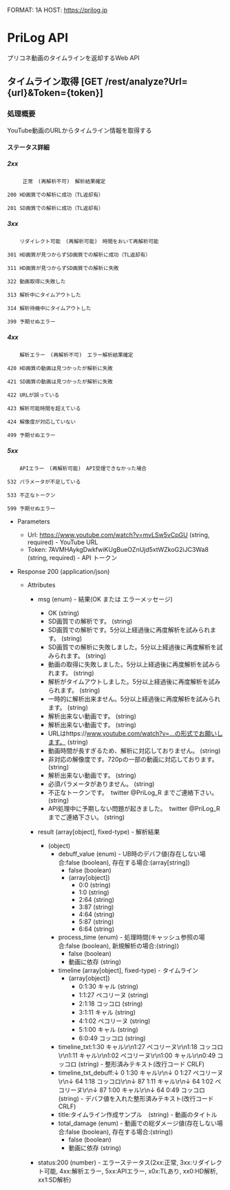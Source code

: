 FORMAT: 1A
HOST: https://prilog.jp

# PriLog API
プリコネ動画のタイムラインを返却するWeb API

## タイムライン取得 [GET /rest/analyze?Url={url}&Token={token}]

### 処理概要

YouTube動画のURLからタイムライン情報を取得する

#### ステータス詳細

##### 2xx

         正常　(再解析不可)　解析結果確定

    200 HD画質での解析に成功（TL返却有）

    201 SD画質での解析に成功（TL返却有）


##### 3xx

        リダイレクト可能　(再解析可能)　時間をおいて再解析可能

    301 HD画質が見つからずSD画質での解析に成功（TL返却有）

    311 HD画質が見つからずSD画質での解析に失敗

    322 動画取得に失敗した

    313 解析中にタイムアウトした

    314 解析待機中にタイムアウトした

    399 予期せぬエラー


##### 4xx

        解析エラー　(再解析不可)　エラー解析結果確定

    420 HD画質の動画は見つかったが解析に失敗

    421 SD画質の動画は見つかったが解析に失敗

    422 URLが誤っている

    423 解析可能時間を超えている

    424 解像度が対応していない

    499 予期せぬエラー


##### 5xx

        APIエラー　(再解析可能)　API受理できなかった場合

    532 パラメータが不足している

    533 不正なトークン

    599 予期せぬエラー


+ Parameters

    + Url: https://www.youtube.com/watch?v=mvLSw5vCpGU (string, required) - YouTube URL
    + Token: 7AVMHAykgDwkfwiKUgBueOZnUjd5xtWZkoG2iJC3Wa8 (string, required) - API トークン

+ Response 200 (application/json)
    + Attributes
        + msg (enum) - 結果(OK または エラーメッセージ)
            + OK (string)
            + SD画質での解析です。 (string)
            + SD画質での解析です。5分以上経過後に再度解析を試みられます。 (string)
            + SD画質での解析に失敗しました。5分以上経過後に再度解析を試みられます。 (string)
            + 動画の取得に失敗しました。5分以上経過後に再度解析を試みられます。 (string)
            + 解析がタイムアウトしました。5分以上経過後に再度解析を試みられます。 (string)
            + 一時的に解析出来ません。5分以上経過後に再度解析を試みられます。 (string)
            + 解析出来ない動画です。 (string)
            + 解析出来ない動画です。 (string)
            + URLはhttps://www.youtube.com/watch?v=...の形式でお願いします。 (string)
            + 動画時間が長すぎるため、解析に対応しておりません。 (string)
            + 非対応の解像度です。720pの一部の動画に対応しております。 (string)
            + 解析出来ない動画です。 (string)
            + 必須パラメータがありません。 (string)
            + 不正なトークンです。　twitter @PriLog_R までご連絡下さい。 (string)
            + API処理中に予期しない問題が起きました。　twitter @PriLog_R までご連絡下さい。 (string)

        + result (array[object], fixed-type) - 解析結果
            + (object)
                + debuff_value (enum) - UB時のデバフ値(存在しない場合:false (boolean), 存在する場合:(array[string])
                    + false (boolean)
                    + (array[object])
                        + 0:0 (string)
                        + 1:0 (string)
                        + 2:64 (string)
                        + 3:87 (string)
                        + 4:64 (string)
                        + 5:87 (string)
                        + 6:64 (string)
                + process_time (enum) - 処理時間(キャッシュ参照の場合:false (boolean), 新規解析の場合:(string))
                    + false (boolean)
                    + 動画に依存 (string)
                + timeline (array[object], fixed-type) - タイムライン
                     + (array[object])
                        + 0:1:30 キャル (string)
                        + 1:1:27 ペコリーヌ (string)
                        + 2:1:18 コッコロ (string)
                        + 3:1:11 キャル (string)
                        + 4:1:02 ペコリーヌ (string)
                        + 5:1:00 キャル (string)
                        + 6:0:49 コッコロ (string)
                + timeline_txt:1:30 キャル\r\n1:27 ペコリーヌ\r\n1:18 コッコロ\r\n1:11 キャル\r\n1:02 ペコリーヌ\r\n1:00 キャル\r\n0:49 コッコロ (string) - 整形済みテキスト(改行コード CRLF)
                + timeline_txt_debuff:↓  0 1:30 キャル\r\n↓  0 1:27 ペコリーヌ\r\n↓ 64 1:18 コッコロ\r\n↓ 87 1:11 キャル\r\n↓ 64 1:02 ペコリーヌ\r\n↓ 87 1:00 キャル\r\n↓ 64 0:49 コッコロ (string) - デバフ値を入れた整形済みテキスト(改行コード CRLF)
                + title:タイムライン作成サンプル　(string) - 動画のタイトル
                + total_damage (enum) - 動画での総ダメージ値(存在しない場合:false (boolean), 存在する場合:(string))
                    + false (boolean)
                    + 動画に依存 (string)
        + status:200 (number) - エラーステータス(2xx:正常, 3xx:リダイレクト可能, 4xx:解析エラー, 5xx:APIエラー, x0x:TLあり, xx0:HD解析, xx1:SD解析)
